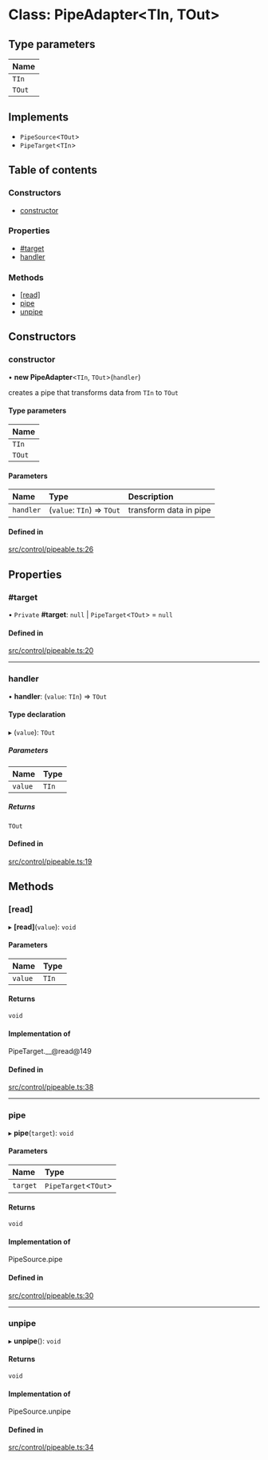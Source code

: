 # Class: PipeAdapter<TIn, TOut\>

## Type parameters

| Name |
| :------ |
| `TIn` |
| `TOut` |

## Implements

- `PipeSource`<`TOut`\>
- `PipeTarget`<`TIn`\>

## Table of contents

### Constructors

- [constructor](../wiki/PipeAdapter#constructor-1)

### Properties

- [#target](../wiki/PipeAdapter##target-1)
- [handler](../wiki/PipeAdapter#handler-1)

### Methods

- [[read]](../wiki/PipeAdapter#%5Bread%5D-1)
- [pipe](../wiki/PipeAdapter#pipe-1)
- [unpipe](../wiki/PipeAdapter#unpipe-1)

## Constructors

### constructor

• **new PipeAdapter**<`TIn`, `TOut`\>(`handler`)

creates a pipe that transforms data from `TIn` to `TOut`

#### Type parameters

| Name |
| :------ |
| `TIn` |
| `TOut` |

#### Parameters

| Name | Type | Description |
| :------ | :------ | :------ |
| `handler` | (`value`: `TIn`) => `TOut` | transform data in pipe |

#### Defined in

[src/control/pipeable.ts:26](https://github.com/Semesse/flowp/blob/2fd91f2/src/control/pipeable.ts#L26)

## Properties

### #target

• `Private` **#target**: ``null`` \| `PipeTarget`<`TOut`\> = `null`

#### Defined in

[src/control/pipeable.ts:20](https://github.com/Semesse/flowp/blob/2fd91f2/src/control/pipeable.ts#L20)

___

### handler

• **handler**: (`value`: `TIn`) => `TOut`

#### Type declaration

▸ (`value`): `TOut`

##### Parameters

| Name | Type |
| :------ | :------ |
| `value` | `TIn` |

##### Returns

`TOut`

#### Defined in

[src/control/pipeable.ts:19](https://github.com/Semesse/flowp/blob/2fd91f2/src/control/pipeable.ts#L19)

## Methods

### [read]

▸ **[read]**(`value`): `void`

#### Parameters

| Name | Type |
| :------ | :------ |
| `value` | `TIn` |

#### Returns

`void`

#### Implementation of

PipeTarget.\_\_@read@149

#### Defined in

[src/control/pipeable.ts:38](https://github.com/Semesse/flowp/blob/2fd91f2/src/control/pipeable.ts#L38)

___

### pipe

▸ **pipe**(`target`): `void`

#### Parameters

| Name | Type |
| :------ | :------ |
| `target` | `PipeTarget`<`TOut`\> |

#### Returns

`void`

#### Implementation of

PipeSource.pipe

#### Defined in

[src/control/pipeable.ts:30](https://github.com/Semesse/flowp/blob/2fd91f2/src/control/pipeable.ts#L30)

___

### unpipe

▸ **unpipe**(): `void`

#### Returns

`void`

#### Implementation of

PipeSource.unpipe

#### Defined in

[src/control/pipeable.ts:34](https://github.com/Semesse/flowp/blob/2fd91f2/src/control/pipeable.ts#L34)
